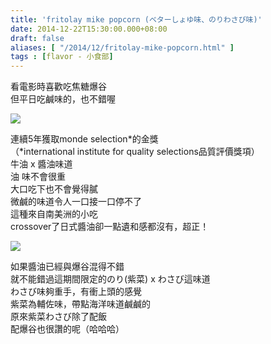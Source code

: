 ```yaml
---
title: 'fritolay mike popcorn (ベターしょゆ味、のりわさび味)'
date: 2014-12-22T15:30:00.000+08:00
draft: false
aliases: [ "/2014/12/fritolay-mike-popcorn.html" ]
tags : [flavor - 小食部]
---
```


看電影時喜歡吃焦糖爆谷  
但平日吃鹹味的，也不錯喔  

[![](https://farm8.staticflickr.com/7470/16015542031_343d74e941_z.jpg)](https://farm8.staticflickr.com/7470/16015542031_343d74e941_z.jpg)

連續5年獲取monde selection\*的金獎  
（\*international institute for quality selections品質評價獎項）  
牛油 x 醬油味道  
油 味不會很重  
大口吃下也不會覺得膩  
微鹹的味道令人一口接一口停不了  
這種來自南美洲的小吃  
crossover了日式醬油卻一點遺和感都沒有，超正！  

[![](https://farm8.staticflickr.com/7470/15831465099_00878903ed_z.jpg)](https://farm8.staticflickr.com/7470/15831465099_00878903ed_z.jpg)

如果醬油已經與爆谷混得不錯  
就不能錯過這期間限定的のり(紫菜) x わさび這味道  
わさび味夠重手，有衝上頭的感覺  
紫菜為輔佐味，帶點海洋味道鹹鹹的  
原來紫菜わさび除了配飯  
配爆谷也很讚的呢（哈哈哈）